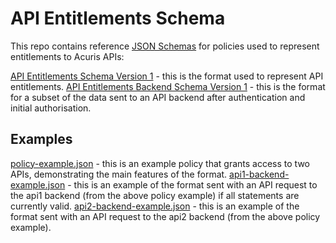 # API Entitlements Schema

This repo contains reference [JSON Schemas](https://json-schema.org/) for
policies used to represent entitlements to Acuris APIs:

[API Entitlements Schema Version 1](v1.json) - this is the format used to represent API entitlements.
[API Entitlements Backend Schema Version 1](v1.json) - this is the format for a subset of the data sent to an API backend after authentication and initial authorisation.

## Examples

[policy-example.json](policy-example.json) - this is an example policy that grants access to two APIs, demonstrating the main features of the format.
[api1-backend-example.json](api1-backend-example.json) - this is an example of the format sent with an API request to the api1 backend (from the above policy example) if all statements are currently valid.
[api2-backend-example.json](api1-backend-example.json) - this is an example of the format sent with an API request to the api2 backend (from the above policy example).
